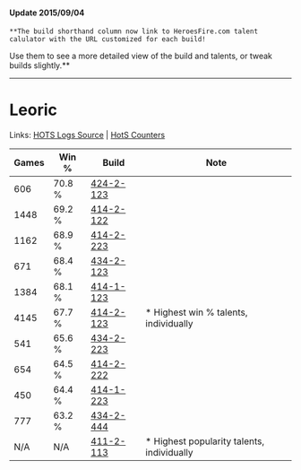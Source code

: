 #### Update 2015/09/04
    **The build shorthand column now link to HeroesFire.com talent calulator with the URL customized for each build!  
Use them to see a more detailed view of the build and talents, or tweak builds slightly.**

***

# Leoric

Links: [HOTS Logs Source](https://www.hotslogs.com/Sitewide/HeroDetails?Hero=Leoric) | [HotS Counters](http://hotscounters.com/#/hero/Leoric)

Games  | Win %  | Build     | Note
-----  | -----  | -----     | ----
606    | 70.8 % | [424-2-123](http://www.heroesfire.com/hots/talent-calculator/leoric#sL5B) | 
1448   | 69.2 % | [414-2-122](http://www.heroesfire.com/hots/talent-calculator/leoric#rygg) | 
1162   | 68.9 % | [414-2-223](http://www.heroesfire.com/hots/talent-calculator/leoric#ryiF) | 
671    | 68.4 % | [434-2-123](http://www.heroesfire.com/hots/talent-calculator/leoric#sjVh) | 
1384   | 68.1 % | [414-1-123](http://www.heroesfire.com/hots/talent-calculator/leoric#ryR3) | 
4145   | 67.7 % | [414-2-123](http://www.heroesfire.com/hots/talent-calculator/leoric#rygh) | * Highest win % talents, individually
541    | 65.6 % | [434-2-223](http://www.heroesfire.com/hots/talent-calculator/leoric#sjXF) | 
654    | 64.5 % | [414-2-222](http://www.heroesfire.com/hots/talent-calculator/leoric#ryiE) | 
450    | 64.4 % | [414-1-223](http://www.heroesfire.com/hots/talent-calculator/leoric#rySd) | 
777    | 63.2 % | [434-2-444](http://www.heroesfire.com/hots/talent-calculator/leoric#sjai) | 
N/A    | N/A    | [411-2-113](http://www.heroesfire.com/hots/talent-calculator/leoric#rrLn) | * Highest popularity talents, individually
